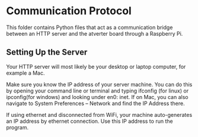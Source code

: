 
# Communication Protocol

This folder contains Python files that act as a communication bridge between an HTTP server and the atverter board through a Raspberry Pi.


## Setting Up the Server

Your HTTP server will most likely be your desktop or laptop computer, for example a Mac. 

Make sure you know the IP address of your server machine. You can do this by opening your command line or terminal and typing ifconfig (for linux) or ipconfig(for windows) and looking under en0: inet. If on Mac, you can also navigate to System Preferences – Network and find the IP Address there.

If using ethernet and disconnected from WiFi, your machine auto-generates an IP address by ethernet connection. Use this IP address to run the program.